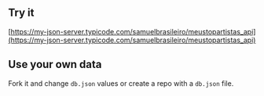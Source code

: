 ## Try it

[https://my-json-server.typicode.com/samuelbrasileiro/meustopartistas_api](https://my-json-server.typicode.com/samuelbrasileiro/meustopartistas_api)

## Use your own data

Fork it and change `db.json` values or create a repo with a `db.json` file.
